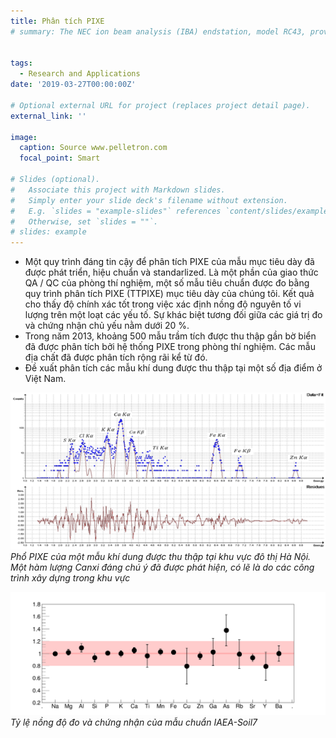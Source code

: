 ```yaml
---
title: Phân tích PIXE
# summary: The NEC ion beam analysis (IBA) endstation, model RC43, provides a complete IBA system offering automatic unattended data collection and can perform qualitative analysis using multiple techniques such as RBS, ERD, NRA and PIXE simultaneously.


tags:
  - Research and Applications
date: '2019-03-27T00:00:00Z'

# Optional external URL for project (replaces project detail page).
external_link: ''

image:
  caption: Source www.pelletron.com
  focal_point: Smart

# Slides (optional).
#   Associate this project with Markdown slides.
#   Simply enter your slide deck's filename without extension.
#   E.g. `slides = "example-slides"` references `content/slides/example-slides.md`.
#   Otherwise, set `slides = ""`.
# slides: example
---
```



* Một quy trình đáng tin cậy để phân tích PIXE của mẫu mục tiêu dày đã được phát triển, hiệu chuẩn và standarlized. Là một phần của giao thức QA / QC của phòng thí nghiệm, một số mẫu tiêu chuẩn được đo bằng quy trình phân tích PIXE (TTPIXE) mục tiêu dày của chúng tôi. Kết quả cho thấy độ chính xác tốt trong việc xác định nồng độ nguyên tố vi lượng trên một loạt các yếu tố. Sự khác biệt tương đối giữa các giá trị đo và chứng nhận chủ yếu nằm dưới 20 %. 
* Trong năm 2013, khoảng 500 mẫu trầm tích được thu thập gần bờ biển đã được phân tích bởi hệ thống PIXE trong phòng thí nghiệm. Các mẫu địa chất đã được phân tích rộng rãi kể từ đó.
* Đề xuất phân tích các mẫu khí dung được thu thập tại một số địa điểm ở Việt Nam.

![PIXE spectrum aerosol](./pixeintro2.png)
*Phổ PIXE của một mẫu khí dung được thu thập tại khu vực đô thị Hà Nội. Một hàm lượng Canxi đáng chú ý đã được phát hiện, có lẽ là do các công trình xây dựng trong khu vực*

![PIXE result of Iaea-soil7](./pixeintro3.png)
*Tỷ lệ nồng độ đo và chứng nhận của mẫu chuẩn IAEA-Soil7*